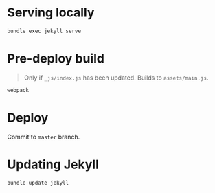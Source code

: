 # Serving locally

```bash
bundle exec jekyll serve
```

# Pre-deploy build

> Only if `_js/index.js` has been updated. Builds to `assets/main.js`.

```bash
webpack
```

# Deploy

Commit to `master` branch.

# Updating Jekyll

```bash
bundle update jekyll
```
